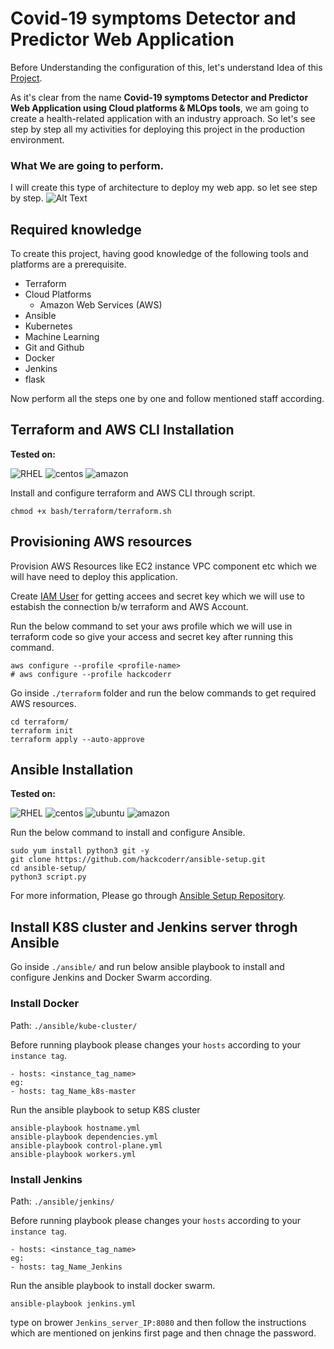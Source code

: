 # Covid-19 symptoms Detector and Predictor Web Application

Before Understanding the configuration of this, let's understand Idea of this [Project](https://docs.google.com/document/d/1R5i9oXPLtodqH0fOKodETXlgYID-WOgQG45665woM4M/edit?usp=sharing).

As it's clear from the name **Covid-19 symptoms Detector and Predictor Web Application using Cloud platforms & MLOps tools**, we am going to create a health-related application with an industry approach. So let's see step by step all my activities for deploying this project in the production environment.

### What We are  going to perform.
I will create this type of architecture to deploy my web app. so let see step by step.
![Alt Text](https://www.canva.com/design/DAEYuceJvBs/Vj8KGdE5dKLp36d2VHwt0A/view?utm_content=DAEYuceJvBs&utm_campaign=designshare&utm_medium=link&utm_source=publishsharelink)



## Required knowledge
To create this project, having good knowledge of the following tools and platforms are a prerequisite.
* Terraform
* Cloud Platforms
   * Amazon Web Services (AWS)
* Ansible
* Kubernetes
* Machine Learning
* Git and Github
* Docker
* Jenkins
* flask

Now perform all the steps one by one and follow mentioned staff according. 


## Terraform and AWS CLI Installation
**Tested on:**
 
![RHEL](https://img.shields.io/badge/Red%20Hat-EE0000?style=for-the-badge&logo=redhat&logoColor=white)
![centos](https://img.shields.io/badge/Cent%20OS-262577?style=for-the-badge&logo=CentOS&logoColor=white)
![amazon](https://img.shields.io/badge/Amazon_Linux-FF9900?style=for-the-badge&logo=amazonaws&logoColor=white)

Install and configure terraform and AWS CLI through script.

```
chmod +x bash/terraform/terraform.sh
```
## Provisioning AWS resources
Provision AWS Resources like EC2 instance VPC component etc which we will have need to deploy this application.

Create [IAM User](https://www.techtarget.com/searchcloudcomputing/tutorial/Step-by-step-guide-on-how-to-create-an-IAM-user-in-AWS) for getting accees and secret key which we will use to estabish the connection b/w terraform and AWS Account.

Run the below command to set your aws profile which we will use in terraform code so give your access and secret key after running this command.

```
aws configure --profile <profile-name>
# aws configure --profile hackcoderr
```
Go inside ``./terraform`` folder and run the below commands to get required AWS resources.

```
cd terraform/
terraform init
terraform apply --auto-approve
```
## Ansible Installation
**Tested on:**

![RHEL](https://img.shields.io/badge/Red%20Hat-EE0000?style=for-the-badge&logo=redhat&logoColor=white)
![centos](https://img.shields.io/badge/Cent%20OS-262577?style=for-the-badge&logo=CentOS&logoColor=white)
![ubuntu](https://img.shields.io/badge/Ubuntu-E95420?style=for-the-badge&logo=ubuntu&logoColor=white)
![amazon](https://img.shields.io/badge/Amazon_Linux-FF9900?style=for-the-badge&logo=amazonaws&logoColor=white)

Run the below command to install and configure Ansible.
```
sudo yum install python3 git -y    
git clone https://github.com/hackcoderr/ansible-setup.git
cd ansible-setup/
python3 script.py
```
For more information, Please go through [Ansible Setup Repository](https://hackcoderr.github.io/ansible-setup/).

## Install K8S cluster and Jenkins server throgh Ansible
Go inside ``./ansible/`` and run below ansible playbook to install and configure Jenkins and Docker Swarm according. 

### Install Docker
Path: ``./ansible/kube-cluster/``

Before running playbook please changes your ``hosts`` according to your ``instance tag``.
```
- hosts: <instance_tag_name>
eg:
- hosts: tag_Name_k8s-master
```
Run the ansible playbook to setup K8S cluster
```
ansible-playbook hostname.yml
ansible-playbook dependencies.yml 
ansible-playbook control-plane.yml
ansible-playbook workers.yml
```
### Install Jenkins
Path: ``./ansible/jenkins/``

Before running playbook please changes your ``hosts`` according to your ``instance tag``.
```
- hosts: <instance_tag_name>
eg:
- hosts: tag_Name_Jenkins
```
Run the ansible playbook to install docker swarm.
```
ansible-playbook jenkins.yml
```
type on brower ``Jenkins_server_IP:8080`` and then follow the instructions which are mentioned on jenkins first page and then chnage the password.



